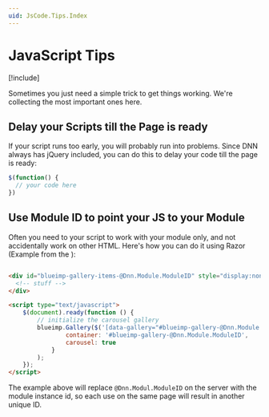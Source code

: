 ```yaml
---
uid: JsCode.Tips.Index
---
```


# JavaScript Tips

[!include[](~/basics/stack/_shared-float-summary.md)]
<style>.context-box-summary .browser-all { visibility: visible; } </style>

Sometimes you just need a simple trick to get things working. We're collecting the most important ones here.

## Delay your Scripts till the Page is ready

If your script runs too early, you will probably run into problems. Since DNN always has jQuery included, you can do this to delay your code till the page is ready:

```javascript
$(function() {
  // your code here
})
```

## Use Module ID to point your JS to your Module

Often you need to your script to work with your module only, and not accidentally work on other HTML. Here's how you can do it using Razor (Example from the [](xref:App.Blueimp)):

```html

<div id="blueimp-gallery-items-@Dnn.Module.ModuleID" style="display:none;">
  <!-- stuff -->
</div>

<script type="text/javascript">
    $(document).ready(function () {
        // initialize the carousel gallery
        blueimp.Gallery($('[data-gallery="#blueimp-gallery-@Dnn.Module.ModuleID"]').get(), {
                container: '#blueimp-gallery-@Dnn.Module.ModuleID',
                carousel: true
            }
        );
    });
</script>

```

The example above will replace `@Dnn.Modul.ModuleID` on the server with the module instance id, so each use on the same page will result in another unique ID.